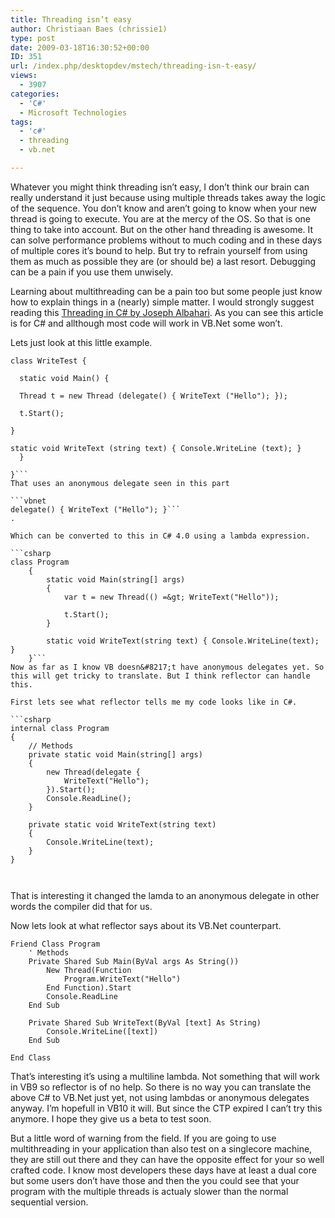 ```yaml
---
title: Threading isn’t easy
author: Christiaan Baes (chrissie1)
type: post
date: 2009-03-18T16:30:52+00:00
ID: 351
url: /index.php/desktopdev/mstech/threading-isn-t-easy/
views:
  - 3907
categories:
  - 'C#'
  - Microsoft Technologies
tags:
  - 'c#'
  - threading
  - vb.net

---
```

Whatever you might think threading isn&#8217;t easy, I don&#8217;t think our brain can really understand it just because using multiple threads takes away the logic of the sequence. You don&#8217;t know and aren&#8217;t going to know when your new thread is going to execute. You are at the mercy of the OS. So that is one thing to take into account. But on the other hand threading is awesome. It can solve performance problems without to much coding and in these days of multiple cores it&#8217;s bound to help. But try to refrain yourself from using them as much as possible they are (or should be) a last resort. Debugging can be a pain if you use them unwisely. 

Learning about multithreading can be a pain too but some people just know how to explain things in a (nearly) simple matter. I would strongly suggest reading this [Threading in C# by Joseph Albahari][1]. As you can see this article is for C# and allthough most code will work in VB.Net some won&#8217;t. 

Lets just look at this little example.

```vbnet
class WriteTest {

  static void Main() {

  Thread t = new Thread (delegate() { WriteText ("Hello"); });

  t.Start();

}

static void WriteText (string text) { Console.WriteLine (text); }
  }

}```
That uses an anonymous delegate seen in this part 

```vbnet
delegate() { WriteText ("Hello"); }```
. 

Which can be converted to this in C# 4.0 using a lambda expression.

```csharp
class Program
    {
        static void Main(string[] args)
        {
            var t = new Thread(() =&gt; WriteText("Hello"));

            t.Start();
        }

        static void WriteText(string text) { Console.WriteLine(text); }
    }```
Now as far as I know VB doesn&#8217;t have anonymous delegates yet. So this will get tricky to translate. But I think reflector can handle this.

First lets see what reflector tells me my code looks like in C#.

```csharp
internal class Program
{
    // Methods
    private static void Main(string[] args)
    {
        new Thread(delegate {
            WriteText("Hello");
        }).Start();
        Console.ReadLine();
    }

    private static void WriteText(string text)
    {
        Console.WriteLine(text);
    }
}

 
```
That is interesting it changed the lamda to an anonymous delegate in other words the compiler did that for us.

Now lets look at what reflector says about its VB.Net counterpart.

```vbnet
Friend Class Program
    ' Methods
    Private Shared Sub Main(ByVal args As String())
        New Thread(Function 
            Program.WriteText("Hello")
        End Function).Start
        Console.ReadLine
    End Sub

    Private Shared Sub WriteText(ByVal [text] As String)
        Console.WriteLine([text])
    End Sub

End Class

```
That&#8217;s interesting it&#8217;s using a multiline lambda. Not something that will work in VB9 so reflector is of no help. So there is no way you can translate the above C# to VB.Net just yet, not using lambdas or anonymous delegates anyway. I&#8217;m hopefull in VB10 it will. But since the CTP expired I can&#8217;t try this anymore. I hope they give us a beta to test soon.

But a little word of warning from the field. If you are going to use multithreading in your application than also test on a singlecore machine, they are still out there and they can have the opposite effect for your so well crafted code. I know most developers these days have at least a dual core but some users don&#8217;t have those and then the you could see that your program with the multiple threads is actualy slower than the normal sequential version.

 [1]: http://www.albahari.com/threading/